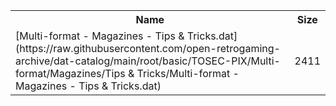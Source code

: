 <table>
<tr><th>Name</th><th>Size</th></tr>
<tr><td>[Multi-format - Magazines - Tips & Tricks.dat](https://raw.githubusercontent.com/open-retrogaming-archive/dat-catalog/main/root/basic/TOSEC-PIX/Multi-format/Magazines/Tips & Tricks/Multi-format - Magazines - Tips & Tricks.dat)</td><td>2411</td></tr>
</table>
